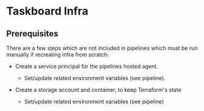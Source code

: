 # Taskboard Infra

## Prerequisites

There are a few steps which are not included in pipelines which must be run
manually if recreating infra from scratch:

* Create a service principal for the pipelines hosted agent.

  * Set/update related environment variables (see pipeline).

* Create a storage account and container, to keep Terraform's state

  * Set/update related environment variables (see pipeline)
